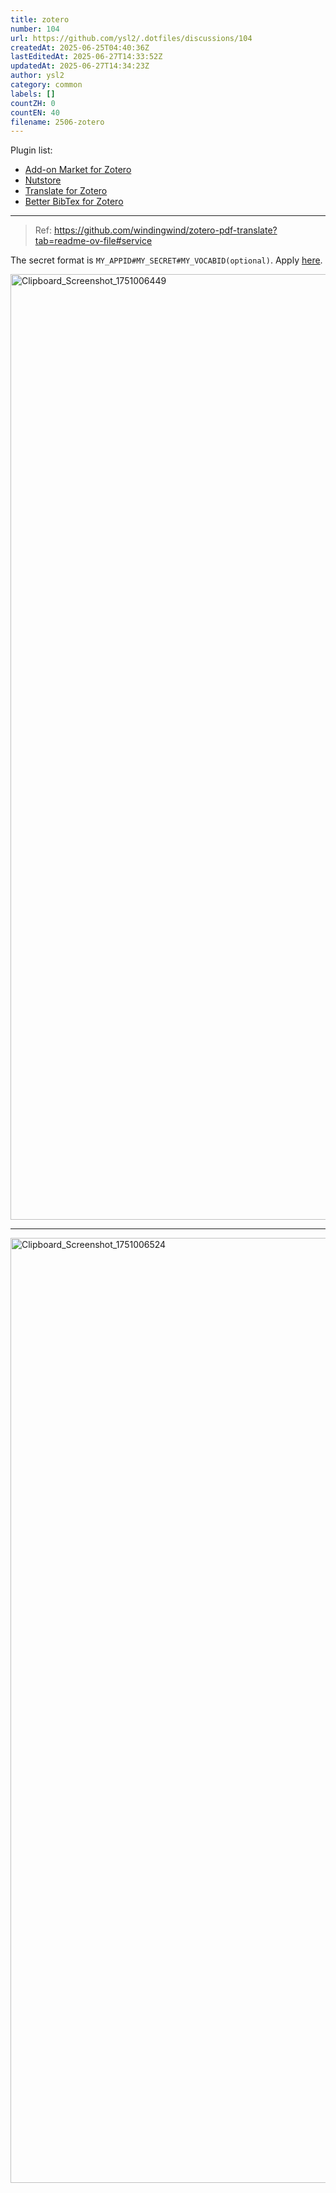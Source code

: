 ```yaml
---
title: zotero
number: 104
url: https://github.com/ysl2/.dotfiles/discussions/104
createdAt: 2025-06-25T04:40:36Z
lastEditedAt: 2025-06-27T14:33:52Z
updatedAt: 2025-06-27T14:34:23Z
author: ysl2
category: common
labels: []
countZH: 0
countEN: 40
filename: 2506-zotero
---
```


Plugin list:
- [Add-on Market for Zotero](https://github.com/syt2/zotero-addons)
- [Nutstore](https://github.com/nutstore/zotero-plugin-nutstore)
- [Translate for Zotero](https://github.com/windingwind/zotero-pdf-translate)
- [Better BibTex for Zotero](https://github.com/retorquere/zotero-better-bibtex)

---

> Ref: https://github.com/windingwind/zotero-pdf-translate?tab=readme-ov-file#service

The secret format is `MY_APPID#MY_SECRET#MY_VOCABID(optional)`. Apply [here](https://ai.youdao.com/console).

<img width="1513" alt="Clipboard_Screenshot_1751006449" src="https://github.com/user-attachments/assets/edf66f2f-2b63-4ed2-a529-5554f5174491" />

---

<img width="1512" alt="Clipboard_Screenshot_1751006524" src="https://github.com/user-attachments/assets/7336c53f-41db-4699-9e86-bfcd841c67a1" />
